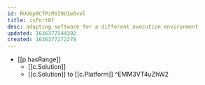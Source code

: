 ```yaml
---
id: RUUGp0C7PzRSI0U1eOvel
title: isPortOf
desc: adapting software for a different execution environment
updated: 1636377544392
created: 1636377272278
---
```


- [[p.hasRange]]
  - [[c.Solution]]
  - [[c.Solution]] to [[c.Platform]]  ^EMM3VT4uZhW2
